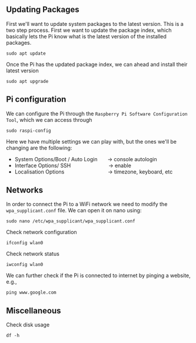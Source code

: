 ## Updating Packages
First we'll want to update system packages to the latest version. This is a two step process. First we want to update the package index, which basically lets the Pi know what is the latest version of the installed packages.
```
sudo apt update
```
Once the Pi has the updated package index, we can ahead and install their latest version
```
sudo apt upgrade
```


## Pi configuration
We can configure the Pi through the `Raspberry Pi Software Configuration Tool`, which we can access through
```
sudo raspi-config
```
Here we have multiple settings we can play with, but the ones we'll be changing are the following:
- System Options/Boot / Auto Login &nbsp;&nbsp;&nbsp;&nbsp;&nbsp; → console autologin
- Interface Options/ SSH &nbsp;&nbsp;&nbsp;&nbsp;&nbsp;&nbsp;&nbsp;&nbsp;&nbsp;&nbsp;&nbsp;&nbsp;&nbsp;&nbsp;&nbsp;&nbsp;&nbsp;&nbsp;&nbsp;&nbsp;&nbsp;&nbsp;&nbsp;&nbsp; → enable
- Localisation Options &nbsp;&nbsp;&nbsp;&nbsp;&nbsp;&nbsp;&nbsp;&nbsp;&nbsp;&nbsp;&nbsp;&nbsp;&nbsp;&nbsp;&nbsp;&nbsp;&nbsp;&nbsp;&nbsp;&nbsp;&nbsp;&nbsp;&nbsp;&nbsp;&nbsp;&nbsp;&nbsp;&nbsp; → timezone, keyboard, etc


## Networks
In order to connect the Pi to a WiFi network we need to modify the `wpa_supplicant.conf` file. We can open it on nano using:
```
sudo nano /etc/wpa_supplicant/wpa_supplicant.conf
```

Check network configuration
```
ifconfig wlan0
```

Check network status
```
iwconfig wlan0
```

We can further check if the Pi is connected to internet by pinging a website, e.g.,
```
ping www.google.com
```

## Miscellaneous
Check disk usage
```
df -h
```
